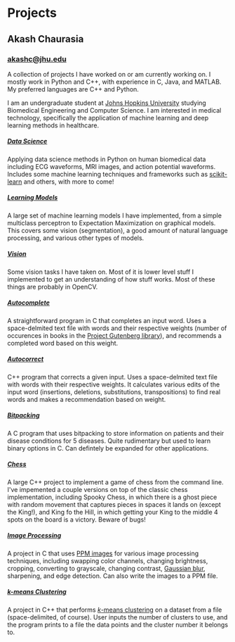 # Projects

## Akash Chaurasia
### akashc@jhu.edu
A collection of projects I have worked on or am currently working on. I mostly work in Python and C++, with experience in C, Java, and MATLAB. My preferred languages are C++ and Python.

I am an undergraduate student at [Johns Hopkins University](https://www.jhu.edu/) studying Biomedical Engineering and Computer Science. I am interested in medical technology, specifically the application of machine learning and deep learning methods in healthcare. 

##### [Data Science](https://github.com/akashc1/projects/tree/master/data-science)
Applying data science methods in Python on human biomedical data including ECG waveforms, MRI images, and action potential waveforms. Includes some machine learning techniques and frameworks such as [scikit-learn](https://scikit-learn.org/stable/) and others, with more to come!

##### [Learning Models](https://github.com/akashc1/projects/tree/master/learning-models)
A large set of machine learning models I have implemented, from a simple multiclass perceptron to Expectation Maximization on graphical models. This covers some vision (segmentation), a good amount of natural language processing, and various other types of models.

##### [Vision](https://github.com/akashc1/projects/tree/master/vision)
Some vision tasks I have taken on. Most of it is lower level stuff I implemented to get an understanding of how stuff works. Most of these things are probably in OpenCV.

##### [Autocomplete](https://github.com/akashc1/projects/tree/master/autocomplete)
A straightforward program in C that completes an input word. Uses a space-delmited text file with words and their respective weights (number of occurences in books in the [Project Gutenberg library](https://www.gutenberg.org/)), and recommends a completed word based on this weight. 

##### [Autocorrect](https://github.com/akashc1/projects/tree/master/autocorrect)
C++ program that corrects a given input. Uses a space-delmited text file with words with their respective weights. It calculates various edits of the input word (insertions, deletions, substitutions, transpositions) to find real words and makes a recommendation based on weight.

##### [Bitpacking](https://github.com/akashc1/projects/tree/master/bitpacking)
A C program that uses bitpacking to store information on patients and their disease conditions for 5 diseases. Quite rudimentary but used to learn binary options in C. Can defintely be expanded for other applications.

##### [Chess](https://github.com/akashc1/projects/tree/master/chess-cpp)
A large C++ project to implement a game of chess from the command line. I've impemented a couple versions on top of the classic chess implementation, including Spooky Chess, in which there is a ghost piece with random movement that captures pieces in spaces it lands on (except the King!), and King fo the Hill, in which getting your King to the middle 4 spots on the board is a victory. Beware of bugs!

##### [Image Processing](https://github.com/akashc1/projects/tree/master/image-processing)
A project in C that uses [PPM images](https://people.cs.clemson.edu/~yfeaste/cpsc101/CPSC101F15Yvon/Lectures/Oct1-ppm/PPM_Images.pdf) for various image processing techniques, including swapping color channels, changing brightness, cropping, converting to grayscale, changing contrast, [Gaussian blur](https://en.wikipedia.org/wiki/Gaussian_blur), sharpening, and edge detection. Can also write the images to a PPM file.

##### [*k*-means Clustering](https://github.com/akashc1/projects/tree/master/kmeans-clustering)
A project in C++ that performs [*k*-means clustering](https://en.wikipedia.org/wiki/K-means_clustering) on a dataset from a file (space-delimited, of course). User inputs the number of clusters to use, and the program prints to a file the data points and the cluster number it belongs to.
